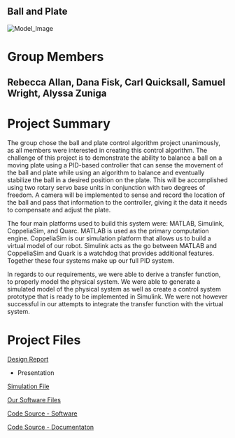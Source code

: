 ## Ball and Plate 

![Model_Image](https://user-images.githubusercontent.com/65363589/82133838-4ae2d880-97a5-11ea-9ba0-2c7557ba91b6.JPG)

# Group Members

## Rebecca Allan, Dana Fisk, Carl Quicksall, Samuel Wright, Alyssa Zuniga





# Project Summary 
The group chose the ball and plate control algorithm project unanimously, as all members were interested in creating this control algorithm. 
The challenge of this project is to demonstrate the ability to balance a ball on a moving plate using a PID-based controller that can sense the movement of the ball and plate while using an algorithm to balance and eventually stabilize the ball in a desired position on the plate. 
This will be accomplished using two rotary servo base units in conjunction with two degrees of freedom. A camera will be implemented to sense and record the location of the ball and pass that information to the controller, giving it the data it needs to compensate and adjust the plate.

The four main platforms used to build this system were: MATLAB, Simulink, CoppeliaSim, and Quarc.  MATLAB is used as the primary computation engine. 
CoppeliaSim is our simulation platform that allows us to build a virtual model of our robot. Simulink acts as the go between MATLAB and CoppeliaSim and Quark is a watchdog that provides additional features. Together these four systems make up our full PID system.

In regards to our requirements, we were able to derive a transfer function, to properly model the physical system. We were able to generate a simulated model of the physical system as well as create a control system prototype that is ready to be implemented in Simulink. We were not however successful in our attempts to integrate the transfer function with the virtual system.




# Project Files

[Design Report](https://github.com/Mech342/Group-Project/files/4640779/Design.Report.pdf)
- Presentation

[Simulation File](https://github.com/Mech342/Group-Project/files/4640815/Ball.and.Plate.pptx)

[Our Software Files](https://github.com/Mech342/Group-Project/files/4640847/Software-20200517T191412Z-001.zip)

[Code Source - Software ](https://github.com/Mech342/Group-Project/files/4640839/Software-20200517T191224Z-001.zip)

[Code Source - Documentaton ](https://github.com/Mech342/Group-Project/files/4640841/Documentation-20200517T191250Z-001.zip)

